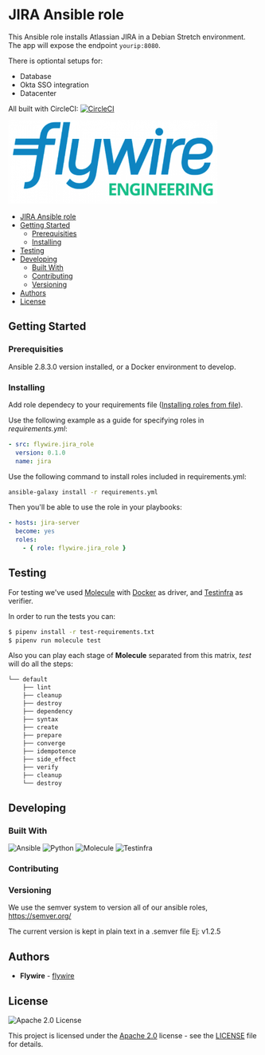 # JIRA Ansible role

This Ansible role installs Atlassian JIRA in a Debian Stretch environment. The app will expose the endpoint `yourip:8080`.

There is optiontal setups for:
- Database
- Okta SSO integration
- Datacenter

All built with CircleCI: [![CircleCI](https://circleci.com/gh/peertransfer/jira_role/tree/master.svg?style=svg)](https://circleci.com/gh/peertransfer/jira_role/tree/master)

![Flywire Engineering](flywire_engineering.png)

<!-- TOC -->
- [JIRA Ansible role](#jira-ansible-role)
- [Getting Started](#getting-started)
	- [Prerequisities](#prerequisities)
	- [Installing](#installing)
- [Testing](#testing)
- [Developing](#developing)
	- [Built With](#built-with)
	- [Contributing](#contributing)
	- [Versioning](#versioning)
- [Authors](#authors)
- [License](#license)

<!-- /TOC -->

## Getting Started

### Prerequisities

Ansible 2.8.3.0 version installed, or a Docker environment to develop.

### Installing

Add role dependecy to your requirements file ([Installing roles from file](https://docs.ansible.com/ansible/latest/reference_appendices/galaxy.html#installing-multiple-roles-from-a-file)).

Use the following example as a guide for specifying roles in *requirements.yml*:

```yaml
- src: flywire.jira_role
  version: 0.1.0
  name: jira
```
Use the following command to install roles included in requirements.yml:

```sh
ansible-galaxy install -r requirements.yml
```

Then you'll be able to use the role in your playbooks:

```yaml
- hosts: jira-server
  become: yes
  roles:
    - { role: flywire.jira_role }

```

## Testing

For testing we've used [Molecule](https://molecule.readthedocs.io/) with [Docker](https://www.docker.com/) as driver, and [Testinfra](https://testinfra.readthedocs.io/en/latest/) as verifier.

In order to run the tests you can:

```sh
$ pipenv install -r test-requirements.txt
$ pipenv run molecule test
```

Also you can play each stage of __Molecule__ separated from this matrix, *test* will do all the steps:

```
└── default
    ├── lint
    ├── cleanup
    ├── destroy
    ├── dependency
    ├── syntax
    ├── create
    ├── prepare
    ├── converge
    ├── idempotence
    ├── side_effect
    ├── verify
    ├── cleanup
    └── destroy
```

## Developing

### Built With

![Ansible](https://img.shields.io/badge/ansible-2.8.3-green.svg)
![Python](https://img.shields.io/pypi/pyversions/3)
![Molecule](https://img.shields.io/static/v1?label=molecule&message=2.20.2&color=green)
![Testinfra](https://img.shields.io/static/v1?label=testinfra&message=3.0.6&color=orange)

### Contributing

### Versioning

We use the semver system to version all of our ansible roles, https://semver.org/

The current version is kept in plain text in a .semver file Ej: v1.2.5

## Authors

* **Flywire** - [flywire](https://github.com/peertransfer)

## License

![Apache 2.0 License](https://img.shields.io/hexpm/l/plug.svg)

This project is licensed under the [Apache 2.0](https://www.apache.org/licenses/LICENSE-2.0) license - see the [LICENSE](LICENSE) file for details.
